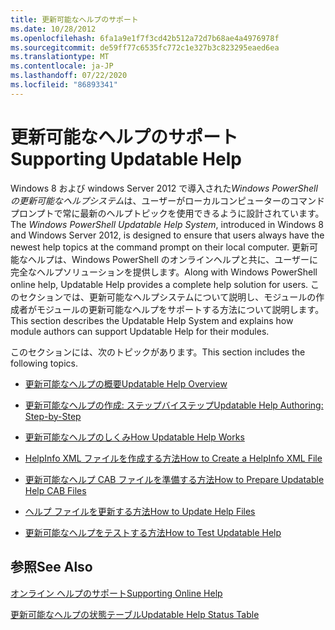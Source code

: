 ```yaml
---
title: 更新可能なヘルプのサポート
ms.date: 10/28/2012
ms.openlocfilehash: 6fa1a9e1f7f3cd42b512a72d7b68ae4a4976978f
ms.sourcegitcommit: de59ff77c6535fc772c1e327b3c823295eaed6ea
ms.translationtype: MT
ms.contentlocale: ja-JP
ms.lasthandoff: 07/22/2020
ms.locfileid: "86893341"
---
```

# <a name="supporting-updatable-help"></a><span data-ttu-id="2d0f6-102">更新可能なヘルプのサポート</span><span class="sxs-lookup"><span data-stu-id="2d0f6-102">Supporting Updatable Help</span></span>

<span data-ttu-id="2d0f6-103">Windows 8 および windows Server 2012 で導入された*Windows PowerShell の更新可能なヘルプシステム*は、ユーザーがローカルコンピューターのコマンドプロンプトで常に最新のヘルプトピックを使用できるように設計されています。</span><span class="sxs-lookup"><span data-stu-id="2d0f6-103">The *Windows PowerShell Updatable Help System*, introduced in Windows 8 and Windows Server 2012, is designed to ensure that users always have the newest help topics at the command prompt on their local computer.</span></span> <span data-ttu-id="2d0f6-104">更新可能なヘルプは、Windows PowerShell のオンラインヘルプと共に、ユーザーに完全なヘルプソリューションを提供します。</span><span class="sxs-lookup"><span data-stu-id="2d0f6-104">Along with Windows PowerShell online help, Updatable Help provides a complete help solution for users.</span></span> <span data-ttu-id="2d0f6-105">このセクションでは、更新可能なヘルプシステムについて説明し、モジュールの作成者がモジュールの更新可能なヘルプをサポートする方法について説明します。</span><span class="sxs-lookup"><span data-stu-id="2d0f6-105">This section describes the Updatable Help System and explains how module authors can support Updatable Help for their modules.</span></span>

<span data-ttu-id="2d0f6-106">このセクションには、次のトピックがあります。</span><span class="sxs-lookup"><span data-stu-id="2d0f6-106">This section includes the following topics.</span></span>

- [<span data-ttu-id="2d0f6-107">更新可能なヘルプの概要</span><span class="sxs-lookup"><span data-stu-id="2d0f6-107">Updatable Help Overview</span></span>](./updatable-help-overview.md)

- [<span data-ttu-id="2d0f6-108">更新可能なヘルプの作成: ステップバイステップ</span><span class="sxs-lookup"><span data-stu-id="2d0f6-108">Updatable Help Authoring: Step-by-Step</span></span>](./updatable-help-authoring-step-by-step.md)

- [<span data-ttu-id="2d0f6-109">更新可能なヘルプのしくみ</span><span class="sxs-lookup"><span data-stu-id="2d0f6-109">How Updatable Help Works</span></span>](./how-updatable-help-works.md)

- [<span data-ttu-id="2d0f6-110">HelpInfo XML ファイルを作成する方法</span><span class="sxs-lookup"><span data-stu-id="2d0f6-110">How to Create a HelpInfo XML File</span></span>](./how-to-create-a-helpinfo-xml-file.md)

- [<span data-ttu-id="2d0f6-111">更新可能なヘルプ CAB ファイルを準備する方法</span><span class="sxs-lookup"><span data-stu-id="2d0f6-111">How to Prepare Updatable Help CAB Files</span></span>](./how-to-prepare-updatable-help-cab-files.md)

- [<span data-ttu-id="2d0f6-112">ヘルプ ファイルを更新する方法</span><span class="sxs-lookup"><span data-stu-id="2d0f6-112">How to Update Help Files</span></span>](./how-to-update-help-files.md)

- [<span data-ttu-id="2d0f6-113">更新可能なヘルプをテストする方法</span><span class="sxs-lookup"><span data-stu-id="2d0f6-113">How to Test Updatable Help</span></span>](./how-to-test-updatable-help.md)

## <a name="see-also"></a><span data-ttu-id="2d0f6-114">参照</span><span class="sxs-lookup"><span data-stu-id="2d0f6-114">See Also</span></span>

[<span data-ttu-id="2d0f6-115">オンライン ヘルプのサポート</span><span class="sxs-lookup"><span data-stu-id="2d0f6-115">Supporting Online Help</span></span>](./supporting-online-help.md)

[<span data-ttu-id="2d0f6-116">更新可能なヘルプの状態テーブル</span><span class="sxs-lookup"><span data-stu-id="2d0f6-116">Updatable Help Status Table</span></span>](https://www.microsoft.com/en-us/itpro/windows)
